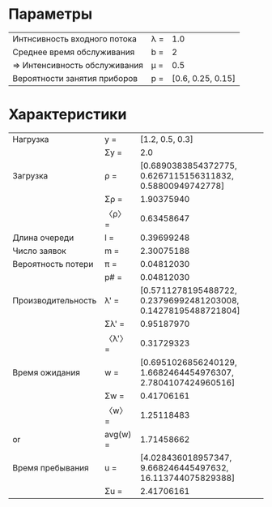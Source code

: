 
# Параметры

|   |   |   |
|---|---|---|
|Интнсивность входного потока | λ = |1.0|
|Среднее время обслуживания   | b = |2     |
|⇒ Интенсивность обслуживания | μ = |0.5    |
|Вероятности занятия приборов | p = |[0.6, 0.25, 0.15]|

# Характеристики

|   |   |   |
|---|---|---|
|Нагрузка           | y =   |[1.2, 0.5, 0.3]|
|                   | Σy =  |2.0|
|Загрузка           | ρ =   |[0.6890383854372775, 0.6267115156311832, 0.58800949742778]|
|                   | Σρ =  |1.90375940|
|                   | 〈ρ〉 =  |0.63458647|
|Длина очереди      | l =   |0.39699248|
|Число заявок       | m =   |2.30075188|
|Вероятность потери | π =   |0.04812030|
|                   | p# =   |0.04812030|
|Производительность | λ' =  |[0.5711278195488722, 0.23796992481203008, 0.14278195488721804]|
|                   | Σλ' = |0.95187970|
|                   | 〈λ'〉 = |0.31729323|
|Время ожидания     |  w =  |[0.6951026856240129, 1.6682464454976307, 2.7804107424960516]|
|                   | Σw =  |0.41706161|
|                   | 〈w〉 =  |1.25118483|
|             or    | avg(w) =|1.71458662|
|Время пребывания   |  u =  |[4.028436018957347, 9.668246445497632, 16.113744075829388]|
|                   | Σu =  |2.41706161|

